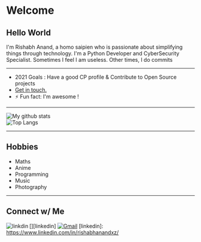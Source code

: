 # Welcome  

## Hello World

I'm Rishabh Anand, a homo saipien who is passionate about simplifying things through technology. I'm a Python Developer and CyberSecurity Specialist. Sometimes I feel I am useless. Other times, I do commits

***

- 2021 Goals : Have a good CP profile & Contribute to Open Source projects
- [Get in touch.](mailto:cse.19BCS4525@gmail.com)  
- ⚡ Fun fact: I'm awesome !

***

![My github stats](https://github-readme-stats.vercel.app/api?username=TheFenrisLycaon&show_icons=true&theme=midnight-purple&count_private=trues)  
![Top Langs](https://github-readme-stats.vercel.app/api/top-langs/?username=TheFenrisLycaon&langs_count=4&layout=compact&theme=midnight-purple)

***

## Hobbies

- Maths
- Anime
- Programming
- Music
- Photography

***

## Connect w/ Me

[<img align="left" alt="linkdin" src="https://img.shields.io/badge/LinkedIn-0077B5?style=for-the-badge&logo=linkedin&logoColor=white" />][linkedin]
[![Gmail](https://img.shields.io/badge/-gmail-%23D14836?style=for-the-badge&logo=Gmail&logoColor=white)](mailto:CSE.19BCS4525@gmail.com)
[linkedin]: https://www.linkedin.com/in/rishabhanandxz/

